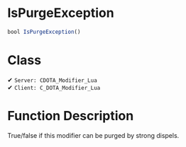# IsPurgeException
```js
bool IsPurgeException()
```
# Class
✔ `Server: CDOTA_Modifier_Lua`  
✔ `Client: C_DOTA_Modifier_Lua`  

# Function Description
True/false if this modifier can be purged by strong dispels.
